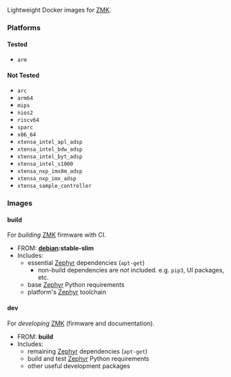 Lightweight Docker images for [ZMK][zmk].

### Platforms

#### Tested
- `arm`

#### Not Tested
- `arc`
- `arm64`
- `mips`
- `nios2`
- `riscv64`
- `sparc`
- `x86_64`
- `xtensa_intel_apl_adsp`
- `xtensa_intel_bdw_adsp`
- `xtensa_intel_byt_adsp`
- `xtensa_intel_s1000`
- `xtensa_nxp_imx8m_adsp`
- `xtensa_nxp_imx_adsp`
- `xtensa_sample_controller`

### Images

#### build

For _building_ [ZMK][zmk] firmware with CI.

- FROM: **[debian][debian]:stable-slim**
- Includes:
  - essential [Zephyr][zephyr] dependencies (`apt-get`)
    - non-build dependencies are _not_ included. e.g. `pip3`, UI packages, etc.
  - base [Zephyr][zephyr] Python requirements
  - platform's [Zephyr][zephyr] toolchain

#### dev

For _developing_ [ZMK][zmk] (firmware and documentation).

- FROM: **build**
- Includes:
  - remaining [Zephyr][zephyr] dependencies (`apt-get`)
  - build and test [Zephyr][zephyr] Python requirements
  - other useful development packages

[debian]: https://hub.docker.com/_/debian "Debian"
[zephyr]: https://github.com/zephyrproject-rtos/zephyr "Zephyr"
[zmk]: https://github.com/zmkfirmware/zmk "ZMK"
